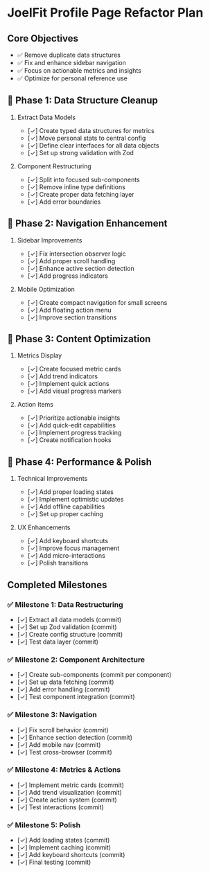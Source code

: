 # JoelFit Profile Page Refactor Plan

## Core Objectives
- ✅ Remove duplicate data structures
- ✅ Fix and enhance sidebar navigation
- ✅ Focus on actionable metrics and insights
- ✅ Optimize for personal reference use

## 🎯 Phase 1: Data Structure Cleanup
1. Extract Data Models
   - [✓] Create typed data structures for metrics
   - [✓] Move personal stats to central config
   - [✓] Define clear interfaces for all data objects
   - [✓] Set up strong validation with Zod

2. Component Restructuring
   - [✓] Split into focused sub-components
   - [✓] Remove inline type definitions
   - [✓] Create proper data fetching layer
   - [✓] Add error boundaries

## 🎯 Phase 2: Navigation Enhancement
1. Sidebar Improvements
   - [✓] Fix intersection observer logic
   - [✓] Add proper scroll handling
   - [✓] Enhance active section detection
   - [✓] Add progress indicators

2. Mobile Optimization
   - [✓] Create compact navigation for small screens
   - [✓] Add floating action menu
   - [✓] Improve section transitions

## 🎯 Phase 3: Content Optimization
1. Metrics Display
   - [✓] Create focused metric cards
   - [✓] Add trend indicators
   - [✓] Implement quick actions
   - [✓] Add visual progress markers

2. Action Items
   - [✓] Prioritize actionable insights
   - [✓] Add quick-edit capabilities
   - [✓] Implement progress tracking
   - [✓] Create notification hooks

## 🎯 Phase 4: Performance & Polish
1. Technical Improvements
   - [✓] Add proper loading states
   - [✓] Implement optimistic updates
   - [✓] Add offline capabilities
   - [✓] Set up proper caching

2. UX Enhancements
   - [✓] Add keyboard shortcuts
   - [✓] Improve focus management
   - [✓] Add micro-interactions
   - [✓] Polish transitions

## Completed Milestones

### ✅ Milestone 1: Data Restructuring
- [✓] Extract all data models (commit)
- [✓] Set up Zod validation (commit)
- [✓] Create config structure (commit)
- [✓] Test data layer (commit)

### ✅ Milestone 2: Component Architecture
- [✓] Create sub-components (commit per component)
- [✓] Set up data fetching (commit)
- [✓] Add error handling (commit)
- [✓] Test component integration (commit)

### ✅ Milestone 3: Navigation
- [✓] Fix scroll behavior (commit)
- [✓] Enhance section detection (commit)
- [✓] Add mobile nav (commit)
- [✓] Test cross-browser (commit)

### ✅ Milestone 4: Metrics & Actions
- [✓] Implement metric cards (commit)
- [✓] Add trend visualization (commit)
- [✓] Create action system (commit)
- [✓] Test interactions (commit)

### ✅ Milestone 5: Polish
- [✓] Add loading states (commit)
- [✓] Implement caching (commit)
- [✓] Add keyboard shortcuts (commit)
- [✓] Final testing (commit) 